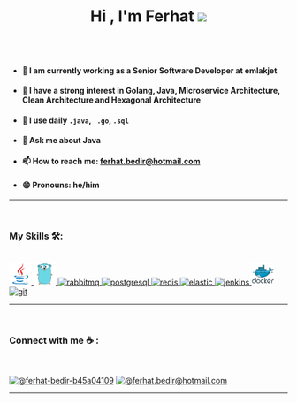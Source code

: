 <!--- Name -->
<h1 align="center">
  <b>Hi , I'm Ferhat </b>
  <img src="https://media.giphy.com/media/hvRJCLFzcasrR4ia7z/giphy.gif" width="35">
</h1>
<br>

<!--- snake 
<div align="center">
  <img  src="https://github.com/1999AZZAR/1999AZZAR/blob/main/resources/img/grid-snake.svg"
       alt="snake" /></a>
  
</div>
<hr>-->
<br>

<!--- information about myself -->
- #### 🔭 I am currently working as a Senior Software Developer at emlakjet
- #### 📝 I have a strong interest in Golang, Java, Microservice Architecture, Clean Architecture and  Hexagonal Architecture  
- #### 🤔 I use daily ```.java```, ``` .go```, ```.sql```
- #### 💬 Ask me about **Java**
- #### 📫 How to reach me: ferhat.bedir@hotmail.com
- #### 😄 Pronouns: he/him
<hr>
<br>

<!--- skills -->
### My Skills 🛠️:
<br>
<a href="https://www.java.com/en/" target="_blank">
  <img src="https://raw.githubusercontent.com/devicons/devicon/master/icons/java/java-original.svg" alt="Java" width="40" height="40" />
</a>
<a href="https://golang.org/" target="_blank">
  <img src="https://raw.githubusercontent.com/devicons/devicon/master/icons/go/go-original.svg" alt="golang" width="40" height="40" />
</a>
<a href="https://www.rabbitmq.com/" target="_blank">
  <img src="https://www.rabbitmq.com/img/logo-rabbitmq.svg" alt="rabbitmq" width="40" height="40" />
</a>
<a href="https://www.postgresql.org/" target="_blank">
  <img src="https://www.postgresql.org/media/img/about/press/elephant.png" alt="postgresql" width="40" height="40" />
</a>
<a href="https://redis.io/" target="_blank">
  <img src="https://www.borakasmer.com/wp-content/uploads/2019/02/redis-1.png" alt="redis" width="40" height="40" />
</a>
<a href="https://www.elastic.co/" target="_blank">
  <img src="https://sue.eu/wp-content/uploads/sites/6/2022/07/elastic-logo-920x920-sue-v02.png" alt="elastic" width="40" height="40" />
</a>
<a href="https://www.jenkins.io/" target="_blank">
  <img src="https://www.jenkins.io/images/logo-title-opengraph.png" alt="jenkins" width="40" height="40" />
</a>
<a href="https://www.docker.com/" target="_blank">
  <img src="https://raw.githubusercontent.com/devicons/devicon/master/icons/docker/docker-original-wordmark.svg" alt="Docker" width="40" height="40" />
</a>
<a href="https://git-scm.com/" target="_blank">
  <img src="https://www.vectorlogo.zone/logos/git-scm/git-scm-icon.svg" alt="git" width="40" height="40" />
</a>
<hr>
<br>

### Connect with me ☕ :
<br>

[![@ferhat-bedir-b45a04109](https://img.icons8.com/fluency/48/000000/linkedin.png "@ferhat-bedir-b45a04109")](https://tr.linkedin.com/in/ferhat-bedir-b45a04109) [![@ferhat.bedir@hotmail.com](https://img.icons8.com/fluency/48/000000/apple-mail.png "@ferhat.bedir@hotmail.com")](ferhat.bedir@hotmail.com)

<hr>
<br>
 
<!--
**ferhatBedir/ferhatBedir** is a ✨ _special_ ✨ repository because its `README.md` (this file) appears on your GitHub profile.

Here are some ideas to get you started:

- 🔭 I’m currently working on ...
- 🌱 I’m currently learning ...
- 👯 I’m looking to collaborate on ...
- 🤔 I’m looking for help with ...
- 💬 Ask me about ...
- 📫 How to reach me: ...
- 😄 Pronouns: ...
- ⚡ Fun fact: ...
-->
